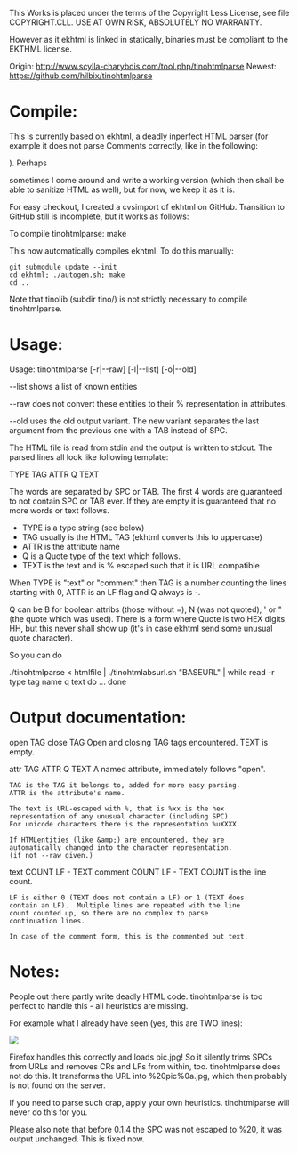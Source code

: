 This Works is placed under the terms of the Copyright Less License,
see file COPYRIGHT.CLL.  USE AT OWN RISK, ABSOLUTELY NO WARRANTY.

However as it ekhtml is linked in statically, binaries must
be compliant to the EKTHML license.

Origin: http://www.scylla-charybdis.com/tool.php/tinohtmlparse
Newest: https://github.com/hilbix/tinohtmlparse



Compile:
========

This is currently based on ekhtml, a deadly inperfect HTML parser (for
example it does not parse Comments correctly, like in the following:
<!DTD -- comment 1 -- more DTD -- comment 2 -- again DTD />).  Perhaps
sometimes I come around and write a working version (which then shall
be able to sanitize HTML as well), but for now, we keep it as it is.

For easy checkout, I created a cvsimport of ekhtml on GitHub.
Transition to GitHub still is incomplete, but it works as follows:

To compile tinohtmlparse:
	make

This now automatically compiles ekhtml.  To do this manually:

	git submodule update --init
	cd ekhtml; ./autogen.sh; make
	cd ..

Note that tinolib (subdir tino/) is not strictly necessary to compile
tinohtmlparse.


Usage:
======

Usage:
	tinohtmlparse [-r|--raw] [-l|--list] [-o|--old]

--list shows a list of known entities

--raw does not convert these entities to their % representation in
attributes.

--old uses the old output variant.  The new variant separates the
last argument from the previous one with a TAB instead of SPC.

The HTML file is read from stdin and the output is written to stdout.
The parsed lines all look like following template:

TYPE TAG ATTR Q TEXT

The words are separated by SPC or TAB.  The first 4 words are
guaranteed to not contain SPC or TAB ever.  If they are empty it is
guaranteed that no more words or text follows.

- TYPE is a type string (see below)
- TAG usually is the HTML TAG (ekhtml converts this to uppercase)
- ATTR is the attribute name
- Q is a Quote type of the text which follows.
- TEXT is the text and is % escaped such that it is URL compatible

When TYPE is "text" or "comment" then TAG is a number counting the
lines starting with 0, ATTR is an LF flag and Q always is -.

Q can be B for boolean attribs (those without =), N (was not quoted),
' or " (the quote which was used).  There is a form where Quote is two
HEX digits HH, but this never shall show up (it's in case ekhtml send
some unusual quote character).

So you can do

./tinohtmlparse < htmlfile |
./tinohtmlabsurl.sh "BASEURL" |
while read -r type tag name q text
do
	...
done


Output documentation:
=====================

open TAG
close TAG
	Open and closing TAG tags encountered.  TEXT is empty.

attr TAG ATTR Q TEXT
	A named attribute, immediately follows "open".

	TAG is the TAG it belongs to, added for more easy parsing.
	ATTR is the attribute's name.

	The text is URL-escaped with %, that is %xx is the hex
	representation of any unusual character (including SPC).
	For unicode characters there is the representation %uXXXX.

	If HTMLentities (like &amp;) are encountered, they are
	automatically changed into the character representation.
	(if not --raw given.)

text COUNT LF - TEXT
comment COUNT LF - TEXT
	COUNT is the line count.

	LF is either 0 (TEXT does not contain a LF) or 1 (TEXT does
	contain an LF).  Multiple lines are repeated with the line
	count counted up, so there are no complex to parse
	continuation lines.

	In case of the comment form, this is the commented out text.


Notes:
======

People out there partly write deadly HTML code.  tinohtmlparse is
too perfect to handle this - all heuristics are missing.

For example what I already have seen (yes, this are TWO lines):

<img src=" pic
.jpg">

Firefox handles this correctly and loads pic.jpg!  So it silently
trims SPCs from URLs and removes CRs and LFs from within, too.
tinohtmlparse does not do this.  It transforms the URL into
%20pic%0a.jpg, which then probably is not found on the server.

If you need to parse such crap, apply your own heuristics.
tinohtmlparse will never do this for you.

Please also note that before 0.1.4 the SPC was not escaped to
%20, it was output unchanged.  This is fixed now.

